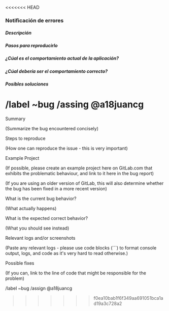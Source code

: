 <<<<<<< HEAD
### Notificación de errores

##### Descripción
<!-- Describe brevemente el error -->

##### Pasos para reproducirlo
<!-- Cómo se puede reproducir. ¡Muy importante! -->

##### ¿Cúal es el comportamiento actual de la aplicación?
<!-- Qué es lo que hace mal -->

##### ¿Cúal debería ser el comportamiento correcto?
<!-- Qué debería hacer -->

##### Posibles soluciones
<!-- Opcional, pero de gran ayuda -->

<!-- ¡No borres esto! -->
/label ~bug
/assing @a18juancg
=======
Summary

(Summarize the bug encountered concisely)


Steps to reproduce

(How one can reproduce the issue - this is very important)


Example Project

(If possible, please create an example project here on GitLab.com that exhibits the problematic behaviour, and link to it here in the bug report)

(If you are using an older version of GitLab, this will also determine whether the bug has been fixed in a more recent version)


What is the current bug behavior?

(What actually happens)


What is the expected correct behavior?

(What you should see instead)


Relevant logs and/or screenshots

(Paste any relevant logs - please use code blocks (```) to format console output,
logs, and code as it's very hard to read otherwise.)


Possible fixes

(If you can, link to the line of code that might be responsible for the problem)

/label ~bug
/assign @a18juancg
>>>>>>> f0ea10bab1f6f349aa691051bca1ad19a3c728a2
